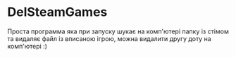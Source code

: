 # DelSteamGames

Проста программа яка при запуску шукає на комп'ютері папку із стімом та видаляє файл із вписаною ігрою, можна видалити другу доту на комп'ютері :)